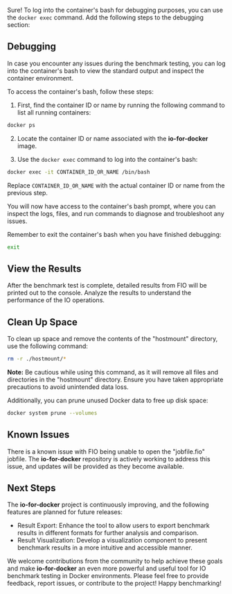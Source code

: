 Sure! To log into the container's bash for debugging purposes, you can use the `docker exec` command. Add the following steps to the debugging section:

## Debugging

In case you encounter any issues during the benchmark testing, you can log into the container's bash to view the standard output and inspect the container environment.

To access the container's bash, follow these steps:

1. First, find the container ID or name by running the following command to list all running containers:

```bash
docker ps
```

2. Locate the container ID or name associated with the **io-for-docker** image.

3. Use the `docker exec` command to log into the container's bash:

```bash
docker exec -it CONTAINER_ID_OR_NAME /bin/bash
```

Replace `CONTAINER_ID_OR_NAME` with the actual container ID or name from the previous step.

You will now have access to the container's bash prompt, where you can inspect the logs, files, and run commands to diagnose and troubleshoot any issues.

Remember to exit the container's bash when you have finished debugging:

```bash
exit
```

## View the Results

After the benchmark test is complete, detailed results from FIO will be printed out to the console. Analyze the results to understand the performance of the IO operations.

## Clean Up Space

To clean up space and remove the contents of the "hostmount" directory, use the following command:
```bash
rm -r ./hostmount/*
```

**Note:** Be cautious while using this command, as it will remove all files and directories in the "hostmount" directory. Ensure you have taken appropriate precautions to avoid unintended data loss.

Additionally, you can prune unused Docker data to free up disk space:
```bash
docker system prune --volumes
```

## Known Issues

There is a known issue with FIO being unable to open the "jobfile.fio" jobfile. The **io-for-docker** repository is actively working to address this issue, and updates will be provided as they become available.

## Next Steps

The **io-for-docker** project is continuously improving, and the following features are planned for future releases:

- Result Export: Enhance the tool to allow users to export benchmark results in different formats for further analysis and comparison.
- Result Visualization: Develop a visualization component to present benchmark results in a more intuitive and accessible manner.

We welcome contributions from the community to help achieve these goals and make **io-for-docker** an even more powerful and useful tool for IO benchmark testing in Docker environments. Please feel free to provide feedback, report issues, or contribute to the project! Happy benchmarking!
